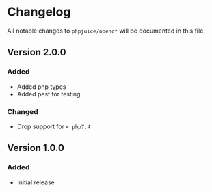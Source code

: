 # Changelog

All notable changes to `phpjuice/opencf` will be documented in this file.

## Version 2.0.0

### Added

- Added php types
- Added pest for testing

### Changed

- Drop support for `< php7.4`

## Version 1.0.0

### Added

- Initial release
